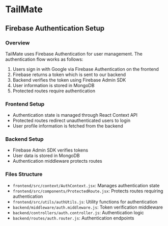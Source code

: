 # TailMate

## Firebase Authentication Setup

### Overview
TailMate uses Firebase Authentication for user management. The authentication flow works as follows:

1. Users sign in with Google via Firebase Authentication on the frontend
2. Firebase returns a token which is sent to our backend
3. Backend verifies the token using Firebase Admin SDK
4. User information is stored in MongoDB
5. Protected routes require authentication

### Frontend Setup
- Authentication state is managed through React Context API
- Protected routes redirect unauthenticated users to login
- User profile information is fetched from the backend

### Backend Setup
- Firebase Admin SDK verifies tokens
- User data is stored in MongoDB
- Authentication middleware protects routes

### Files Structure
- `frontend/src/context/AuthContext.jsx`: Manages authentication state
- `frontend/src/components/ProtectedRoute.jsx`: Protects routes requiring authentication
- `frontend/src/utils/authUtils.js`: Utility functions for authentication
- `backend/middleware/auth.middleware.js`: Token verification middleware
- `backend/controllers/auth.controller.js`: Authentication logic
- `backend/routes/auth.router.js`: Authentication endpoints









